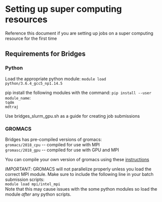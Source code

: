 # Setting up super computing resources

Reference this document if you are setting up jobs on a super computing resource for the first time

## Requirements for Bridges
### Python

Load the appropriate python module: `module load python/3.6.4_gcc5_np1.14.5`

pip install the following modules with the command:  `pip install --user module_name`: \
`tqdm` \
`mdtraj`

Use bridges_slurm_gpu.sh as a guide for creating job submissions

### GROMACS
Bridges has pre-compiled versions of gromacs: \
`gromacs/2018_cpu` -- compiled for use with MPI \
`gromasc/2018_gpu` -- compiled for use with GPU and MPI

You can compile your own version of gromacs using these [instructions](https://github.com/shirtsgroup/shirts-group-wiki/wiki/Installing-MPI-and-GPU-enabled-GROMACS#on-bridges)

*IMPORTANT*: GROMACS will not parallelize properly unless you load the correct MPI module. Make sure to include the following line in your batch submission scripts:\
`module load mpi/intel_mpi` \
Note that this may cause issues with the some python modules so load the module _after_ any python scripts.
